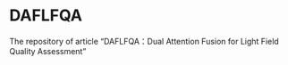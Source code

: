 # DAFLFQA
The repository of article “DAFLFQA：Dual Attention Fusion for Light Field Quality Assessment” 
